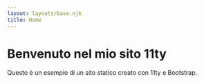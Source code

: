 ```yaml
---
layout: layouts/base.njk
title: Home
---
```


# Benvenuto nel mio sito 11ty

Questo è un esempio di un sito statico creato con 11ty e Bootstrap.